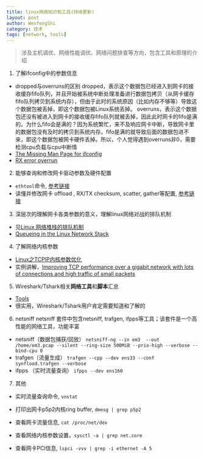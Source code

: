 ```yaml
---
title: linux网络知识和工具(持续更新)
layout: post
author: WenfengShi
category: 技术
tags: [network, tools]
---
```


> 涉及主机调优、网络性能调优、网络问题排查等方向，包含工具和原理的介绍

1. 了解ifconfig中的参数信息
- dropped与overruns的区别
dropped，表示这个数据包已经进入到网卡的接收缓存fifo队列，并且开始被系统中断处理准备进行数据包拷贝（从网卡缓存fifo队列拷贝到系统内存），但由于此时的系统原因（比如内存不够等）导致这个数据包被丢掉，即这个数据包被Linux系统丢掉。
overruns，表示这个数据包还没有被进入到网卡的接收缓存fifo队列就被丢掉，因此此时网卡的fifo是满的。为什么fifo会是满的？因为系统繁忙，来不及响应网卡中断，导致网卡里的数据包没有及时的拷贝到系统内存，fifo是满的就导致后面的数据包进不来，即这个数据包被网卡硬件丢掉。所以，个人觉得遇到overruns非0，需要检测cpu负载与cpu中断情
- [The Missing Man Page for ifconfig][9]
- [RX error overrun][6]

2. 能够查询和修改网卡驱动参数及硬件配置
- `ethtool`命令, [参考链接]()
- 读懂并修改网卡 offload , RX/TX checksum, scatter, gather等配置, [参考链接][1]

3. 深层次的理解网卡各类参数的意义，理解linux网络对战的排队机制
- 见[Linux 网络堆栈的排队机制][2]
- [Queueing in the Linux Network Stack][7]

4. 了解网络内核参数
- [Linux之TCPIP内核参数优化][4]
- 实例讲解，[Improving TCP performance over a gigabit network with lots of connections and high traffic of small packets][10]

5. Wireshark/Tshark相关**网络工具**和**脚本**汇总
- [Tools][3]
- 很实用，Wireshark/Tshark用户肯定需要知道和了解的

6. netsniff
netsniff 套件中包含netsniff, trafgen, ifpps等工具；该套件是一个高性能的网络工具，功能丰富
- netsniff（数据包捕获/回放）
`netsniff-ng --in em3  --out /home/em3.pcap --silent --ring-size 500MiB --prio-high --verbose --bind-cpu 0`
- trafgen（流量生成）
`trafgen --cpp --dev ens33 --conf synflood.trafgen --verbose`
- ifpps （实时流量查询）
`ifpps --dev ens160`

7. 其他
- 实时流量查询命令, `vnstat`
- 打印出网卡p5p2内核ring buffer, `dmesg | grep p5p2`
- 查看网卡流量信息, `cat /proc/net/dev`
- 查看网络内核参数设置，`sysctl -a | grep net.core`
- 查看网卡PCI信息, `lspci -vvv | grep -i ethernet -A 5`


  [1]: http://docs.gz.ro/node/282
  [2]: http://www.codeweblog.com/linux-%E7%BD%91%E7%BB%9C%E5%A0%86%E6%A0%88%E7%9A%84%E6%8E%92%E9%98%9F%E6%9C%BA%E5%88%B6/
  [3]: https://wiki.wireshark.org/Tools
  [4]: http://www.cnblogs.com/fczjuever/archive/2013/04/17/3026694.html
  [5]: http://www.lenky.info/archives/2012/02/1028
  [6]: http://blog.csdn.net/wjw7869/article/details/49835409
  [7]: http://www.linuxjournal.com/content/queueing-linux-network-stack
  [8]: http://www.draconyx.net/articles/netsniff-ng-high-performant-packet-sniff.html
  [9]: http://blog.hyfather.com/blog/2013/03/04/ifconfig/
  [10]: http://serverfault.com/questions/357799/improving-tcp-performance-over-a-gigabit-network-with-lots-of-connections-and-hi

